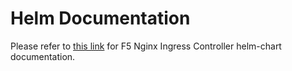 # Helm Documentation

Please refer to [this link](ttps://docs.nginx.com/nginx-ingress-controller/installation/installing-nic/installation-with-helm/) for F5 Nginx Ingress Controller helm-chart documentation.
